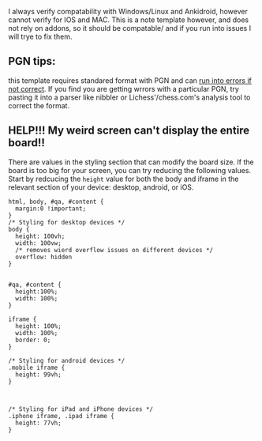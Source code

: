 I always verify compatability with Windows/Linux and Ankidroid, however cannot verify for IOS and MAC. This is a note template however, and does not rely on addons, so it should be compatable/ and if you run into issues I will trye to fix them. 

## PGN tips:

this template requires standared format with PGN and can [run into errors if not correct](https://github.com/TowelSniffer/Anki-Chess-2.0/issues/50). If you find you are getting wrrors with a particular PGN, try pasting it into a parser like nibbler or Lichess'/chess.com's analysis tool to correct the format.

## HELP!!! My weird screen can't display the entire board!!

There are values in the styling section that can modify the board size. If the board is too big for your screen, you can try reducing the following values. Start by redcucing the `height` value for both the body and iframe in the relevant section of your device: desktop, android, or iOS.

```
html, body, #qa, #content {
  margin:0 !important;
}
/* Styling for desktop devices */
body {
  height: 100vh;
  width: 100vw;
  /* removes wierd overflow issues on different devices */
  overflow: hidden
}


#qa, #content {
  height:100%;
  width: 100%;
}

iframe {
  height: 100%;
  width: 100%;
  border: 0;
}

/* Styling for android devices */
.mobile iframe {
  height: 99vh;
}



/* Styling for iPad and iPhone devices */
.iphone iframe, .ipad iframe {
  height: 77vh;
}
```
